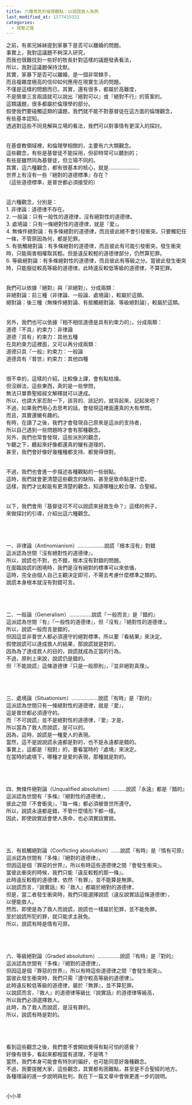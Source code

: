 ```yaml
---
title: 六種常見的倫理觀點：以說謊救人為例
last_modified_at: 1577415321
categories:
  - 成聖之路
---
```


<div>之前，有弟兄姊妹提到家暴下是否可以離婚的問題。</div>

<div>事實上，我對這議題不夠深入研究，</div>

<div>而我也很難找到一些好的牧長針對這樣的議題發表看法，</div>

<div>所以，我對這議題保持沈默。</div>

<div>其實，家暴下是否可以離婚，是一個非常棘手，</div>

<div>而且複雜度極高的信仰如何應用在現實生活的問題。</div>

<div>不僅是這樣的問題而已，其實，還有很多，都屬於高難度，</div>

<div>不是簡單三言兩語就可以說出『絕對可以』或『絕對不行』的答案的。</div>

<div>這類議題，很多都屬於倫理學的部分。</div>

<div>假使我們要碰觸這類的議題，我們就不能不對基督徒在這方面的倫理觀念，</div>

<div>有些基本認知。</div>

<div>透過對這些不同見解與立場的看法，我們可以對事情有更深入的探討。</div>

<div>&nbsp;</div>

<div>&nbsp;</div>

<div>在基督教領域裡，和倫理學相關的，主要有六大類觀念。</div>

<div>這些觀念，有些是基督徒不能採用，但卻時常可以聽到的；</div>

<div>有些是雖然同為基督徒，但立場不同的。</div>

<div>其實，這六種觀念，都有很基本的核心，就是…………………</div>

<div>世界上有沒有一些『絕對的道德標準』存在？</div>

<div>（這些道德標準，是普世都必須接受的）</div>

<div>&nbsp;</div>

<div>&nbsp;</div>

<div>這六種觀念，分別是：</div>

<div>1.<span style="white-space:pre"> </span>非律論：道德律不存在。</div>

<div>2.<span style="white-space:pre"> </span>一般論：只有一般性的道德律，沒有絕對性的道德律。</div>

<div>3.<span style="white-space:pre"> </span>處境論：只有一條絕對性的道德律，就是『愛』。</div>

<div>4.<span style="white-space:pre"> </span>無條件絕對論：有多條絕對的道德律，而且彼此絕不會引發衝突。只要觸犯任一條，不管原因為何，都是犯罪。</div>

<div>5.<span style="white-space:pre"> </span>有抵觸絕對論：有多條絕對的道德律，而且彼此有可能引發衝突。發生衝突時，只能兩害相權取其輕。但是違反較輕的道德律部分，仍然算犯罪。</div>

<div>6.<span style="white-space:pre"> </span>等級絕對論：有多條絕對性的道德律，而且彼此有等級之分。當彼此發生衝突時，只能服從較高等級的道德律。此時違反較低等級的道德律，不算犯罪。</div>

<div>&nbsp;</div>

<div>&nbsp;</div>

<div>我們可以依據『絕對』與『非絕對』，分成兩類：</div>

<div>非絕對論：前三種（非律論、一般論、處境論），較屬於這類。</div>

<div>絕對論：後三種（無條件絕對論、有抵觸絕對論、等級絕對論），較屬於這類。</div>

<div>&nbsp;</div>

<div>&nbsp;</div>

<div>另外，我們也可以依據『相不相信道德是具有約束力的』，分成兩類：</div>

<div>道德『不具』約束力：非律論</div>

<div>道德『具有』約束力：其他五種</div>

<div>在具約束力這裡面，又可以再分成兩類：</div>

<div>道德只具『一般』約束力：一般論</div>

<div>道德具有『普世』約束力：其他四種</div>

<div>&nbsp;</div>

<div>&nbsp;</div>

<div>很不幸的，這樣的介紹，比較像上課，會有點枯燥。</div>

<div>但沒辦法，這些東西，真的是一些學問，</div>

<div>無法只單靠聖經經文解釋就可以達成。</div>

<div>所以，也請大家忍耐一下，該背的、該記的，就背起來、記起來吧？</div>

<div>不過，如果我們用心去思考的話，會發現這裡面還真的大有學問，</div>

<div>而且，其實還蠻有趣的。</div>

<div>有時，在讀了之後，我們才會發現自己原來是這派的支持者，</div>

<div>所以自己遇到一些問題時才會有那種觀念。</div>

<div>另外，我們也常會發現，這些派別的觀念，</div>

<div>乍聽之下，聽起來好像都還真的蠻有道理的，</div>

<div>甚至，我們會好像好幾種種都支持、都覺得很對。</div>

<div>&nbsp;</div>

<div>&nbsp;</div>

<div>不過，我們也會進一步描述各種觀點的一些弱點。</div>

<div>這時，我們就會更清楚這些觀念的缺陷，甚至是致命點是什麼，</div>

<div>這樣，我們才比較能有更清楚的觀念，知道哪種比較合理、合聖經。</div>

<div>&nbsp;</div>

<div>&nbsp;</div>

<div>以下，我們會用『基督徒可不可以說謊來拯救生命？』這樣的例子，</div>

<div>來做探討的引導，介紹出這六種觀念。</div>

<div>&nbsp;</div>

<div>&nbsp;</div>

<div>&nbsp;</div>

<div>&nbsp;</div>

<div>一、非律論（Antinomianism）………………說謊『根本沒有』對錯</div>

<div>這派認為世間『沒有絕對性的道德律』，</div>

<div>所以，說謊也不對，也不錯，根本沒有對錯的問題。</div>

<div>在面臨說謊的困境時，我們是沒有絕對的標準可以來依循，</div>

<div>這時，完全由個人自己主觀決定即可，不需去考慮什麼標準之類的。</div>

<div>說謊本身根本就沒有對錯可言。</div>

<div>&nbsp;</div>

<div>&nbsp;</div>

<div>&nbsp;</div>

<div>&nbsp;</div>

<div>二、一般論（Generalism）……………說謊『一般而言』是『錯的』</div>

<div>這派認為世間『有』『一般性的道德律』，但『沒有』『絕對性的道德律』。</div>

<div>所以，說謊一般而言是錯的，</div>

<div>但因這並非普世人都必須遵守的絕對標準，所以要『看結果』來決定。</div>

<div>假使說謊可以達成救人的結果，那說謊就是對的，</div>

<div>因為為了達成救人的目的，說謊就成為正當的行為。</div>

<div>不過，原則上來說，說謊仍是錯的。</div>

<div>但『不能說謊』這條道德律『只是一般原則』，『並非絕對真理』。</div>

<div>&nbsp;</div>

<div>&nbsp;</div>

<div>&nbsp;</div>

<div>&nbsp;</div>

<div>三、處境論（Situationism）………………說謊『有時』是『對的』</div>

<div>這派認為世間只有一條絕對性的道德律，就是『愛』，</div>

<div>這是普世都必須遵守的。</div>

<div>而『不可說謊』並不是絕對性的道德律，『愛』才是，</div>

<div>所以當為了救人而說謊，是可以的。</div>

<div>因為，這時，說謊是一種愛人的表現。</div>

<div>當然，這不是說說謊永遠都是對的，也不是永遠都是錯的。</div>

<div>事實上，這都是『相對』的，要看當時的『處境』來決定。</div>

<div>在當時的處境下，哪種才是愛的表現，那種就是對的。</div>

<div>&nbsp;</div>

<div>&nbsp;</div>

<div>&nbsp;</div>

<div>&nbsp;</div>

<div>四、無條件絕對論（Unqualified absolutism）………說謊『永遠』都是『錯的』</div>

<div>這派認為世間有『多條』『絕對性的道德律』，</div>

<div>彼此之間『不會衝突』，『每一條』都必須被普世所遵守。</div>

<div>所以，說謊永遠都是錯，不管什麼情形下都一樣。</div>

<div>因此，即使說實話會使人喪命，也必須實話實說。</div>

<div>&nbsp;</div>

<div>&nbsp;</div>

<div>&nbsp;</div>

<div>&nbsp;</div>

<div>五、有抵觸絕對論（Conflicting absolutism）……說謊『有時』是『情有可原』</div>

<div>這派認為世間有『多條』『絕對的道德律』，</div>

<div>但因這是個『罪惡的世界』，所以有時這些道德律之間『會發生衝突』。</div>

<div>當彼此衝突的時候，我們只能『違反較輕的那一條』。</div>

<div>此時違反較輕的道德律，依然『有罪』，並不能算是無罪。</div>

<div>以說謊而言，『說實話』和『救人』都屬於絕對的道德律，</div>

<div>但是，當二者發生衝突時，我們只能選擇說謊（違反說實話這條道德律），</div>

<div>以便能救人。</div>

<div>然而，即使是為了救人而說謊，說謊也一樣屬於犯罪，並不能免罪。</div>

<div>至於說謊所犯的罪，就只能求主赦免。</div>

<div>所以，說謊有時是情有可原。</div>

<div>&nbsp;</div>

<div>&nbsp;</div>

<div>&nbsp;</div>

<div>&nbsp;</div>

<div>六、等級絕對論（Graded absolutism）……………說謊『有時』是『對的』</div>

<div>這派認為世間有『多條』『絕對的道德律』，</div>

<div>但因這是個『罪惡的世界』，所以有時這些道德律之間『會發生衝突』。</div>

<div>當彼此發生衝突時，我們只需『遵守較高等級的道德律』。</div>

<div>此時違反較低等級的道德律，屬於『無罪』，並不算犯罪。</div>

<div>以說謊而言，『救人』的道德律等級比『說實話』的道德律等級高，</div>

<div>所以我們必須選擇救人。</div>

<div>此時，為了救人而說謊，是沒有罪的。</div>

<div>所以，說謊有時是對的。</div>

<div>&nbsp;</div>

<div>&nbsp;</div>

<div>&nbsp;</div>

<div>&nbsp;</div>

<div>看到這些觀念之後，我們會不會開始覺得有點可怕的感覺？</div>

<div>好像有很多，看起來都相當有道理，不是嗎？</div>

<div>當然，我們本身可能會有特別的偏好，也可能同意好幾種觀念。</div>

<div>不過，我要提醒大家，這些觀念，其實都有困難點，甚至是不合聖經的地方。</div>

<div>各種理論的進一步說明與批判，我在下一篇文章中會做更進一步的說明。</div>

<div>&nbsp;</div>

<div>&nbsp;</div>

<div>小小羊</div>

<div>&nbsp;</div>

<p>&nbsp;</p>

